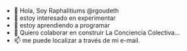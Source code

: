 - 👋 Hola, Soy Raphalitiums @rgoudeth
- 👀 estoy interesado en experimentar 
- 🌱 estoy aprendiendo a programar
- 💞️ Quiero colaborar en construir La Conciencia Colectiva...
- 📫 me puede localizar a través de mi e-mail.

<!---
rgoudeth/rgoudeth is a ✨ special ✨ repository because its `README.md` (this file) appears on your GitHub profile.
You can click the Preview link to take a look at your changes.
--->
